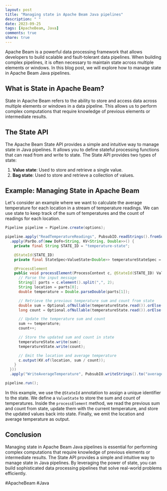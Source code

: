 ```yaml
---
layout: post
title: "Managing state in Apache Beam Java pipelines"
description: " "
date: 2023-09-25
tags: [ApacheBeam, Java]
comments: true
share: true
---
```


Apache Beam is a powerful data processing framework that allows developers to build scalable and fault-tolerant data pipelines. When building complex pipelines, it is often necessary to maintain state across multiple elements or windows. In this blog post, we will explore how to manage state in Apache Beam Java pipelines.

## What is State in Apache Beam?

State in Apache Beam refers to the ability to store and access data across multiple elements or windows in a data pipeline. This allows us to perform complex computations that require knowledge of previous elements or intermediate results.

## The State API

The Apache Beam State API provides a simple and intuitive way to manage state in Java pipelines. It allows you to define stateful processing functions that can read from and write to state. The State API provides two types of state:

1. **Value state**: Used to store and retrieve a single value.
2. **Bag state**: Used to store and retrieve a collection of values.

## Example: Managing State in Apache Beam

Let's consider an example where we want to calculate the average temperature for each location in a stream of temperature readings. We can use state to keep track of the sum of temperatures and the count of readings for each location.

```java
Pipeline pipeline = Pipeline.create(options);

pipeline.apply("ReadTemperatureReadings", PubsubIO.readStrings().fromSubscription("temperature-subscription"))
  .apply(ParDo.of(new DoFn<String, KV<String, Double>>() {
    private final String STATE_ID = "temperature-state";

    @StateId(STATE_ID)
    private final StateSpec<ValueState<Double>> temperatureStateSpec = StateSpecs.value(Double.class);

    @ProcessElement
    public void processElement(ProcessContext c, @StateId(STATE_ID) ValueState<Double> temperatureState) {
      // Parse the input message
      String[] parts = c.element().split(",", 2);
      String location = parts[0];
      double temperature = Double.parseDouble(parts[1]);

      // Retrieve the previous temperature sum and count from state
      double sum = Optional.ofNullable(temperatureState.read()).orElse(0.0);
      long count = Optional.ofNullable(temperatureState.read()).orElse(0L);

      // Update the temperature sum and count
      sum += temperature;
      count++;

      // Store the updated sum and count in state
      temperatureState.write(sum);
      temperatureState.write(count);

      // Emit the location and average temperature
      c.output(KV.of(location, sum / count));
    }
  }))
  .apply("WriteAverageTemperature", PubsubIO.writeStrings().to("average-temperature-topic"));

pipeline.run();
```

In this example, we use the `@StateId` annotation to assign a unique identifier to the state. We define a `ValueState` to store the sum and count of temperatures. Inside the `processElement` method, we read the previous sum and count from state, update them with the current temperature, and store the updated values back into state. Finally, we emit the location and average temperature as output.

## Conclusion

Managing state in Apache Beam Java pipelines is essential for performing complex computations that require knowledge of previous elements or intermediate results. The State API provides a simple and intuitive way to manage state in Java pipelines. By leveraging the power of state, you can build sophisticated data processing pipelines that solve real-world problems efficiently.

#ApacheBeam #Java